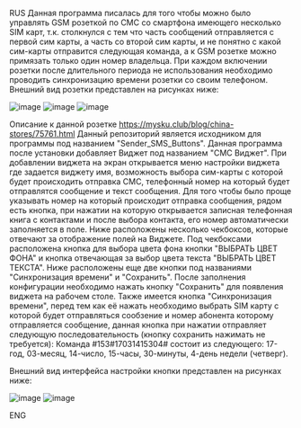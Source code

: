 RUS
  Данная программа писалась для того чтобы можно было управлять GSM розеткой по СМС со смартфона имеющего несколько SIM карт, т.к. столкнулся с тем что часть сообщений отправляется с первой сим карты, а часть со второй сим карты, и не понятно с какой сим-карты отправится следующая команда, а к GSM розетке можно примязать только один номер владельца. При каждом включении розетки после длительного периода не использования необходимо проводить синхронизацию времени розетки со своим телефоном. Внешний вид розетки представлен на рисунках ниже:

![image](https://github.com/user-attachments/assets/2af1394c-5710-4b34-bfaa-b7c264360c2d)
![image](https://github.com/user-attachments/assets/0a6f0b14-068c-4d74-9a60-35c96e67ae7e)
![image](https://github.com/user-attachments/assets/622e3317-2b21-4f13-81f6-b9df111eb809)

Описание к данной розетке https://mysku.club/blog/china-stores/75761.html 
  Данный репозиторий является исходником для программы под названием "Sender_SMS_Buttons". Данная программа после установки добавляет Виджет под названием "СМС Виджет". 
При добавлении виджета на экран открывается меню настройки виджета где задается виджету имя, возможность выбора сим-карты с которой будет происходить отправка СМС, телефонный номер на который будет отправлятся сообщение и текст сообщения. Для того чтобы было проще указывать номер на который происходит отправка сообщения, рядом есть кнопка, при нажатии на которую открывается записная телефонная книга с контактами и после выбора контакта, его номер автоматически заполняется в поле.
Ниже расположены несколько чекбоксов, которые отвечают за отображение полей на Виджете. Под чекбоксами расположена кнопка для выбора цвета фона кнопки "ВЫБРАТЬ ЦВЕТ ФОНА" и кнопка отвечающая за выбор цвета текста "ВЫБРАТЬ ЦВЕТ ТЕКСТА".
Ниже расположены еще две кнопки под названиями "Синхронизация времени" и "Сохранить". После заполнения конфигурации необходимо нажать кнопку "Сохранить" для появления виджета на рабочем столе. Также имеется кнопка "Синхронизация времени", перед тем как её нажать необходимо выбрать SIM карту с которой будет отправляться сообзение и номер абонента которому отправляется сообщение, данная кнопка при нажатии отправляет следующую последовательность (кнопку сохранить нажимать не требуется):
Команда #153#17031415304# состоит из следующего:
17-год, 03-месяц, 14-число, 15-часы, 30-минуты, 4-день недели (четверг).

Внешний вид интерфейса настройки кнопки представлен на рисунках ниже:

![image](https://github.com/user-attachments/assets/6eda5348-1b87-414e-8493-24c8244eea83)
![image](https://github.com/user-attachments/assets/2d03a173-571a-479d-9bb1-305c176ad98f)

ENG

